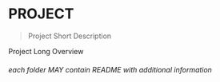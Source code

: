 # PROJECT

> Project Short Description

Project Long Overview

###### each folder MAY contain README with additional information